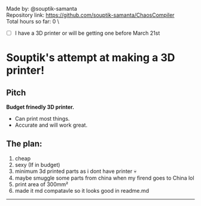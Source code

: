 Made by: @souptik-samanta\
Repository link: https://github.com/souptik-samanta/ChaosCompiler \
Total hours so far: 0 \
- [ ] I have a 3D printer or will be getting one before March 21st


# Souptik's attempt at making a 3D printer!  

## Pitch  
**Budget frinedly 3D printer.**  
- Can print most things.  
- Accurate and will work great.  

## The plan:  
1. cheap  
2. sexy (If in budget)  
3. minimum 3d printed parts as i dont have printer 💀  
4. maybe smuggle some parts from china when my firend goes to China lol  
5. print area of 300mm²  
6. made it md compatavle so it looks good in readme.md  

---
